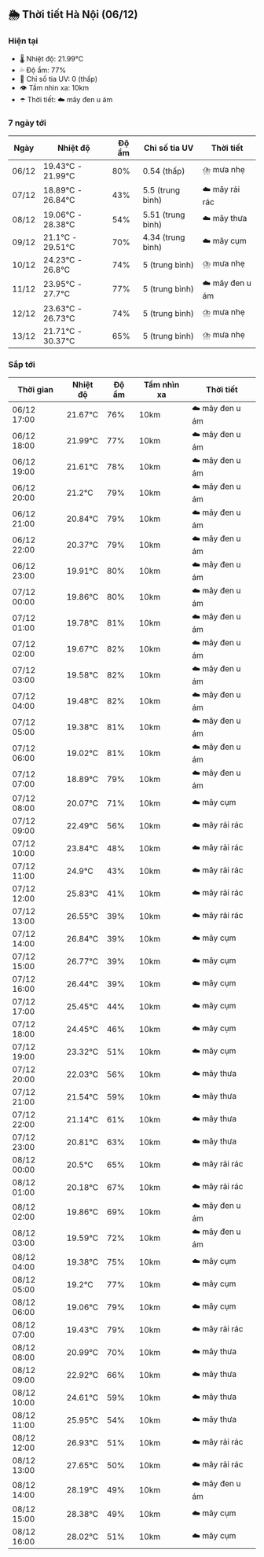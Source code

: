 ## 🌦️ Thời tiết Hà Nội (06/12)

### Hiện tại

- 🌡️ Nhiệt độ: 21.99℃
- 💦 Độ ẩm: 77%
- 🌟 Chỉ số tia UV: 0 (thấp)
- 👁️ Tầm nhìn xa: 10km
- ☂️ Thời tiết: ☁️ mây đen u ám

### 7 ngày tới

| Ngày | Nhiệt độ | Độ ẩm | Chỉ số tia UV | Thời tiết |
| --- | --- | --- | --- | --- |
| 06/12 | 19.43℃ - 21.99℃ | 80% | 0.54 (thấp) | ⛈️ mưa nhẹ |
| 07/12 | 18.89℃ - 26.84℃ | 43% | 5.5 (trung bình) | ☁️ mây rải rác |
| 08/12 | 19.06℃ - 28.38℃ | 54% | 5.51 (trung bình) | ☁️ mây thưa |
| 09/12 | 21.1℃ - 29.51℃ | 70% | 4.34 (trung bình) | ☁️ mây cụm |
| 10/12 | 24.23℃ - 26.8℃ | 74% | 5 (trung bình) | ⛈️ mưa nhẹ |
| 11/12 | 23.95℃ - 27.7℃ | 77% | 5 (trung bình) | ☁️ mây đen u ám |
| 12/12 | 23.63℃ - 26.73℃ | 74% | 5 (trung bình) | ⛈️ mưa nhẹ |
| 13/12 | 21.71℃ - 30.37℃ | 65% | 5 (trung bình) | ⛈️ mưa nhẹ |

### Sắp tới

| Thời gian | Nhiệt độ | Độ ẩm | Tầm nhìn xa | Thời tiết |
| --- | --- | --- | --- | --- |
| 06/12 17:00 | 21.67℃ | 76% | 10km | ☁️ mây đen u ám |
| 06/12 18:00 | 21.99℃ | 77% | 10km | ☁️ mây đen u ám |
| 06/12 19:00 | 21.61℃ | 78% | 10km | ☁️ mây đen u ám |
| 06/12 20:00 | 21.2℃ | 79% | 10km | ☁️ mây đen u ám |
| 06/12 21:00 | 20.84℃ | 79% | 10km | ☁️ mây đen u ám |
| 06/12 22:00 | 20.37℃ | 79% | 10km | ☁️ mây đen u ám |
| 06/12 23:00 | 19.91℃ | 80% | 10km | ☁️ mây đen u ám |
| 07/12 00:00 | 19.86℃ | 80% | 10km | ☁️ mây đen u ám |
| 07/12 01:00 | 19.78℃ | 81% | 10km | ☁️ mây đen u ám |
| 07/12 02:00 | 19.67℃ | 82% | 10km | ☁️ mây đen u ám |
| 07/12 03:00 | 19.58℃ | 82% | 10km | ☁️ mây đen u ám |
| 07/12 04:00 | 19.48℃ | 82% | 10km | ☁️ mây đen u ám |
| 07/12 05:00 | 19.38℃ | 81% | 10km | ☁️ mây đen u ám |
| 07/12 06:00 | 19.02℃ | 81% | 10km | ☁️ mây đen u ám |
| 07/12 07:00 | 18.89℃ | 79% | 10km | ☁️ mây đen u ám |
| 07/12 08:00 | 20.07℃ | 71% | 10km | ☁️ mây cụm |
| 07/12 09:00 | 22.49℃ | 56% | 10km | ☁️ mây rải rác |
| 07/12 10:00 | 23.84℃ | 48% | 10km | ☁️ mây rải rác |
| 07/12 11:00 | 24.9℃ | 43% | 10km | ☁️ mây rải rác |
| 07/12 12:00 | 25.83℃ | 41% | 10km | ☁️ mây rải rác |
| 07/12 13:00 | 26.55℃ | 39% | 10km | ☁️ mây rải rác |
| 07/12 14:00 | 26.84℃ | 39% | 10km | ☁️ mây cụm |
| 07/12 15:00 | 26.77℃ | 39% | 10km | ☁️ mây cụm |
| 07/12 16:00 | 26.44℃ | 39% | 10km | ☁️ mây cụm |
| 07/12 17:00 | 25.45℃ | 44% | 10km | ☁️ mây cụm |
| 07/12 18:00 | 24.45℃ | 46% | 10km | ☁️ mây cụm |
| 07/12 19:00 | 23.32℃ | 51% | 10km | ☁️ mây cụm |
| 07/12 20:00 | 22.03℃ | 56% | 10km | ☁️ mây thưa |
| 07/12 21:00 | 21.54℃ | 59% | 10km | ☁️ mây thưa |
| 07/12 22:00 | 21.14℃ | 61% | 10km | ☁️ mây thưa |
| 07/12 23:00 | 20.81℃ | 63% | 10km | ☁️ mây thưa |
| 08/12 00:00 | 20.5℃ | 65% | 10km | ☁️ mây rải rác |
| 08/12 01:00 | 20.18℃ | 67% | 10km | ☁️ mây rải rác |
| 08/12 02:00 | 19.86℃ | 69% | 10km | ☁️ mây đen u ám |
| 08/12 03:00 | 19.59℃ | 72% | 10km | ☁️ mây đen u ám |
| 08/12 04:00 | 19.38℃ | 75% | 10km | ☁️ mây cụm |
| 08/12 05:00 | 19.2℃ | 77% | 10km | ☁️ mây cụm |
| 08/12 06:00 | 19.06℃ | 79% | 10km | ☁️ mây cụm |
| 08/12 07:00 | 19.43℃ | 79% | 10km | ☁️ mây rải rác |
| 08/12 08:00 | 20.99℃ | 70% | 10km | ☁️ mây thưa |
| 08/12 09:00 | 22.92℃ | 66% | 10km | ☁️ mây thưa |
| 08/12 10:00 | 24.61℃ | 59% | 10km | ☁️ mây thưa |
| 08/12 11:00 | 25.95℃ | 54% | 10km | ☁️ mây thưa |
| 08/12 12:00 | 26.93℃ | 51% | 10km | ☁️ mây rải rác |
| 08/12 13:00 | 27.65℃ | 50% | 10km | ☁️ mây rải rác |
| 08/12 14:00 | 28.19℃ | 49% | 10km | ☁️ mây đen u ám |
| 08/12 15:00 | 28.38℃ | 49% | 10km | ☁️ mây cụm |
| 08/12 16:00 | 28.02℃ | 51% | 10km | ☁️ mây cụm |
